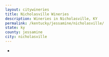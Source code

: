 ```yaml
---
layout: citywineries
title: Nicholasville Wineries
description: Wineries in Nicholasville, KY
permalink: /kentucky/jessamine/nicholasville/
state: ky
county: jessamine
city: nicholasville
---
```

-
